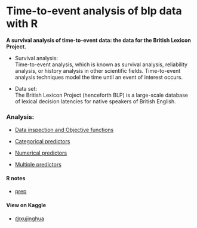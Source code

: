 # Time-to-event analysis of blp data with R
**A survival analysis of time-to-event data: the data for the British Lexicon Project.**
<br>

* Survival analysis:<br>
Time-to-event analysis, which is known as survival analysis, reliability analysis, or history analysis in other scientific fields. Time-to-event analysis techniques model the time until an event of interest occurs. 

* Data set: <br>
The British Lexicon Project (henceforth BLP) is a large-scale database of lexical decision latencies for native speakers of British English. 

### Analysis:

* [Data inspection and Objective functions]()

* [Categorical predictors]()

* [Numerical predictors]()

* [Multiple predictors]()


#### R notes

* [prep](https://github.com/JINHXu/blp_t2e/blob/master/t2e-8-nov.ipynb)

#### View on Kaggle

* [@xujinghua](https://www.kaggle.com/xujinghua)



